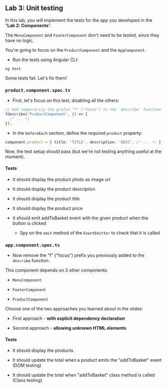## Lab 3: Unit testing

In this lab, you will implement the tests for the app you developed in the "**Lab 2: Components**".

The `MenuComponent` and `FooterComponent` don't need to be tested, since they have no logic.

You're going to focus on the `ProductComponent` and the `AppComponent`.

- Run the tests using Angular CLI:

```shell
ng test
```

Some tests fail. Let's fix them!

### `product.component.spec.ts`

- First, let's focus on this test, disabling all the others:

```ts
// Add temporarily the prefix "f" ("focus") to the `describe` function
fdescribe('ProductComponent', () => {
  /* ... */
});
```

- In the `beforeEach` section, define the required `product` property:

```ts
component.product = { title: 'TITLE', description: 'DESC', /* ... */ };
```

Now, the test setup should pass (but we're not testing anything useful at the moment).

#### Tests

- It should display the product photo as image url

- It should display the product description

- It should display the product title

- It should display the product price

- It should emit addToBasket event with the given product when the button is clicked
  - Spy on the `emit` method of the `EventEmitter` to check that it is called

<div class="pb"></div>

### `app.component.spec.ts`

- Now remove the "f" ("focus") prefix you previously added to the `describe` function.

This component depends on 3 other components:

- `MenuComponent`

- `FooterComponent`

- `ProductComponent`

Choose one of the two approaches you learned about in the slides:

- First approach - **with explicit dependency declaration**

- Second approach - **allowing unknown HTML elements**

#### Tests

- It should display the products

- It should update the total when a product emits the "addToBasket" event (DOM testing)

- It should update the total when "addToBasket" class method is called (Class testing)

<div class="pb"></div>
